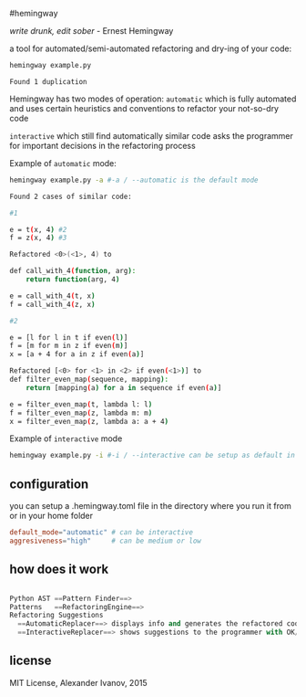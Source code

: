 #hemingway

*write drunk, edit sober* - Ernest Hemingway


a tool for automated/semi-automated refactoring and dry-ing of your code:

```bash
hemingway example.py
```

```
Found 1 duplication
```

Hemingway has two modes of operation:
  `automatic` which is fully automated and uses certain heuristics and conventions to
  refactor your not-so-dry code

  `interactive` which still find automatically similar code  asks the programmer for important decisions
  in the refactoring process

Example of `automatic` mode:

```bash
hemingway example.py -a #-a / --automatic is the default mode

Found 2 cases of similar code:

#1

e = t(x, 4) #2
f = z(x, 4) #3

Refactored <0>(<1>, 4) to

def call_with_4(function, arg):
	return function(arg, 4)

e = call_with_4(t, x)
f = call_with_4(z, x)

#2

e = [l for l in t if even(l)]
f = [m for m in z if even(m)]
x = [a + 4 for a in z if even(a)]

Refactored [<0> for <1> in <2> if even(<1>)] to
def filter_even_map(sequence, mapping):
	return [mapping(a) for a in sequence if even(a)]

e = filter_even_map(t, lambda l: l)
f = filter_even_map(z, lambda m: m)
x = filter_even_map(z, lambda a: a + 4)
```

Example of `interactive` mode
```bash
hemingway example.py -i #-i / --interactive can be setup as default in .hemingway.toml
```

## configuration

you can setup a .hemingway.toml file in the directory where you run it from
or in your home folder

```toml
default_mode="automatic" # can be interactive
aggresiveness="high"     # can be medium or low
```

## how does it work

```python

Python AST ==Pattern Finder==> 
Patterns   ==RefactoringEngine==>
Refactoring Suggestions 
  ==AutomaticReplacer==> displays info and generates the refactored code
  ==InteractiveReplacer==> shows suggestions to the programmer with OK/do-that-instead dialogs
```

## license

MIT License, Alexander Ivanov, 2015

